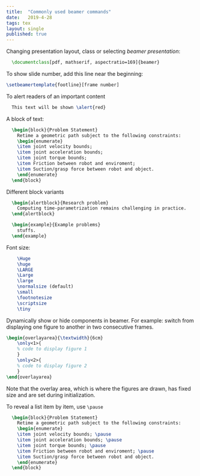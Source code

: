 ```yaml
---
title:  "Commonly used beamer commands"
date:   2019-4-28 
tags: tex
layout: single
published: true
---
```


Changing presentation layout, class or selecting *beamer presentation*:
```latex
  \documentclass[pdf, mathserif, aspectratio=169]{beamer}
```

To show slide number, add this line near the beginning:
```latex
\setbeamertemplate{footline}[frame number] 
```

To alert readers of an important content

```latex
  This text will be shown \alert{red}
```

A block of text:
```latex
  \begin{block}{Problem Statement}
    Retime a geometric path subject to the following constraints:
    \begin{enumerate}
    \item joint velocity bounds;
    \item joint acceleration bounds;
    \item joint torque bounds;
    \item Friction between robot and enviroment;
    \item Suction/grasp force between robot and object.
    \end{enumerate}
  \end{block}
```

Different block variants
```latex
  \begin{alertblock}{Research problem}
    Computing time-parametrization remains challenging in practice.
  \end{alertblock}

  \begin{example}{Example problems}
    stuffs.
  \end{example}
```

Font size:
```latex
    \Huge
    \huge
    \LARGE
    \Large
    \large
    \normalsize (default)
    \small
    \footnotesize
    \scriptsize
    \tiny
```


Dynamically show or hide components in beamer. For example: switch
from displaying one figure to another in two consecutive frames.

```latex
\begin{overlayarea}{\textwidth}{6cm}
    \only<1>{
	% code to display figure 1
	}
	\only<2>{
	% code to display figure 2
	}
\end{overlayarea}
```

Note that the overlay area, which is where the figures are drawn, has
fixed size and are set during initialization.

To reveal a list item by item, use `\pause`
```latex
  \begin{block}{Problem Statement}
    Retime a geometric path subject to the following constraints:
    \begin{enumerate}
    \item joint velocity bounds; \pause
    \item joint acceleration bounds; \pause
    \item joint torque bounds; \pause
    \item Friction between robot and enviroment; \pause
    \item Suction/grasp force between robot and object.
    \end{enumerate}
  \end{block}
```


